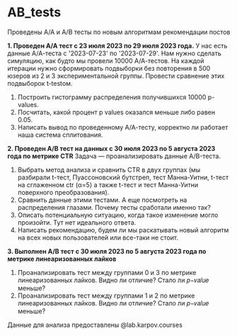 # AB_tests
Проведены A/A и A/B тесты по новым алгоритмам рекомендации постов

__1. Проведен А/А тест с 23 июля 2023 по 29 июля 2023 года.__
У нас есть данные А/А-теста с '2023-07-23' по '2023-07-29'. Нам нужно сделать симуляцию, как будто мы провели 10000 А/А-тестов. На каждой итерации нужно сформировать подвыборки без повторения в 500 юзеров из 2 и 3 экспериментальной группы. Провести сравнение этих подвыборок t-testом.

1. Построить гистограмму распределения получившихся 10000 p-values.   
2. Посчитать, какой процент p values оказался меньше либо равен 0.05.   
3. Написать вывод по проведенному А/А-тесту, корректно ли работает наша система сплитования.   

__2. Проведен А/В тест на данных с 30 июля 2023 по 5 августа 2023 года по метрике CTR__
Задача — проанализировать данные А/B-теста.

1. Выбрать метод анализа и сравнить CTR в двух группах (мы разбирали t-тест, Пуассоновский бутстреп, тест Манна-Уитни, t-тест на сглаженном ctr (α=5) а также t-тест и тест Манна-Уитни поверхного преобразования).   
2. Сравнить данные этими тестами. А еще посмотреть на распределения глазами. Почему тесты сработали именно так?    
3. Описать потенциальную ситуацию, когда такое изменение могло произойти. Тут нет идеального ответа.   
4. Написать рекомендацию, будем ли мы раскатывать новый алгоритм на всех новых пользователей или все-таки не стоит.   

__3. Выполнен А/В тест с 30 июля 2023 по 5 августа 2023 года по метрике линеаризованных лайков__

1. Проанализировать тест между группами 0 и 3 по метрике линеаризованных лайков. Видно ли отличие? Стало ли 𝑝−𝑣𝑎𝑙𝑢𝑒 меньше?   
2. Проанализировать тест между группами 1 и 2 по метрике линеаризованных лайков. Видно ли отличие? Стало ли 𝑝−𝑣𝑎𝑙𝑢𝑒 меньше?



Данные для анализа предоставлены @lab.karpov.courses
